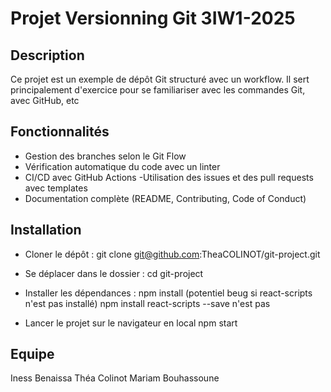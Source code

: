# Projet Versionning Git 3IW1-2025

## Description
Ce projet est un exemple de dépôt Git structuré avec un workflow. Il sert principalement d'exercice pour se familiariser avec les commandes Git, avec GitHub, etc

## Fonctionnalités
- Gestion des branches selon le Git Flow
- Vérification automatique du code avec un linter
- CI/CD avec GitHub Actions
-Utilisation des issues et des pull requests avec templates
- Documentation complète (README, Contributing, Code of Conduct)

## Installation
- Cloner le dépôt :
    git clone git@github.com:TheaCOLINOT/git-project.git

- Se déplacer dans le dossier :
    cd git-project

- Installer les dépendances :
   npm install
 (potentiel beug si react-scripts n'est pas installé) 
   npm install react-scripts --save n'est pas

- Lancer le projet sur le navigateur en local
   npm start

## Equipe
Iness Benaissa
Théa Colinot
Mariam Bouhassoune